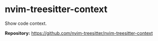 # nvim-treesitter-context

Show code context.

**Repository:** <https://github.com/nvim-treesitter/nvim-treesitter-context>

<!-- vim: set ft=markdown: -->